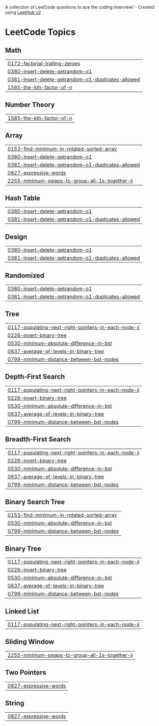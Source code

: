 A collection of LeetCode questions to ace the coding interview! - Created using [LeetHub v2](https://github.com/arunbhardwaj/LeetHub-2.0)
<!---LeetCode Topics Start-->
# LeetCode Topics
## Math
|  |
| ------- |
| [0172-factorial-trailing-zeroes](https://github.com/Ash-codes18/Cpp_DSA/tree/master/0172-factorial-trailing-zeroes) |
| [0380-insert-delete-getrandom-o1](https://github.com/Ash-codes18/Cpp_DSA/tree/master/0380-insert-delete-getrandom-o1) |
| [0381-insert-delete-getrandom-o1-duplicates-allowed](https://github.com/Ash-codes18/Cpp_DSA/tree/master/0381-insert-delete-getrandom-o1-duplicates-allowed) |
| [1585-the-kth-factor-of-n](https://github.com/Ash-codes18/Cpp_DSA/tree/master/1585-the-kth-factor-of-n) |
## Number Theory
|  |
| ------- |
| [1585-the-kth-factor-of-n](https://github.com/Ash-codes18/Cpp_DSA/tree/master/1585-the-kth-factor-of-n) |
## Array
|  |
| ------- |
| [0153-find-minimum-in-rotated-sorted-array](https://github.com/Ash-codes18/Cpp_DSA/tree/master/0153-find-minimum-in-rotated-sorted-array) |
| [0380-insert-delete-getrandom-o1](https://github.com/Ash-codes18/Cpp_DSA/tree/master/0380-insert-delete-getrandom-o1) |
| [0381-insert-delete-getrandom-o1-duplicates-allowed](https://github.com/Ash-codes18/Cpp_DSA/tree/master/0381-insert-delete-getrandom-o1-duplicates-allowed) |
| [0827-expressive-words](https://github.com/Ash-codes18/Cpp_DSA/tree/master/0827-expressive-words) |
| [2255-minimum-swaps-to-group-all-1s-together-ii](https://github.com/Ash-codes18/Cpp_DSA/tree/master/2255-minimum-swaps-to-group-all-1s-together-ii) |
## Hash Table
|  |
| ------- |
| [0380-insert-delete-getrandom-o1](https://github.com/Ash-codes18/Cpp_DSA/tree/master/0380-insert-delete-getrandom-o1) |
| [0381-insert-delete-getrandom-o1-duplicates-allowed](https://github.com/Ash-codes18/Cpp_DSA/tree/master/0381-insert-delete-getrandom-o1-duplicates-allowed) |
## Design
|  |
| ------- |
| [0380-insert-delete-getrandom-o1](https://github.com/Ash-codes18/Cpp_DSA/tree/master/0380-insert-delete-getrandom-o1) |
| [0381-insert-delete-getrandom-o1-duplicates-allowed](https://github.com/Ash-codes18/Cpp_DSA/tree/master/0381-insert-delete-getrandom-o1-duplicates-allowed) |
## Randomized
|  |
| ------- |
| [0380-insert-delete-getrandom-o1](https://github.com/Ash-codes18/Cpp_DSA/tree/master/0380-insert-delete-getrandom-o1) |
| [0381-insert-delete-getrandom-o1-duplicates-allowed](https://github.com/Ash-codes18/Cpp_DSA/tree/master/0381-insert-delete-getrandom-o1-duplicates-allowed) |
## Tree
|  |
| ------- |
| [0117-populating-next-right-pointers-in-each-node-ii](https://github.com/Ash-codes18/Cpp_DSA/tree/master/0117-populating-next-right-pointers-in-each-node-ii) |
| [0226-invert-binary-tree](https://github.com/Ash-codes18/Cpp_DSA/tree/master/0226-invert-binary-tree) |
| [0530-minimum-absolute-difference-in-bst](https://github.com/Ash-codes18/Cpp_DSA/tree/master/0530-minimum-absolute-difference-in-bst) |
| [0637-average-of-levels-in-binary-tree](https://github.com/Ash-codes18/Cpp_DSA/tree/master/0637-average-of-levels-in-binary-tree) |
| [0799-minimum-distance-between-bst-nodes](https://github.com/Ash-codes18/Cpp_DSA/tree/master/0799-minimum-distance-between-bst-nodes) |
## Depth-First Search
|  |
| ------- |
| [0117-populating-next-right-pointers-in-each-node-ii](https://github.com/Ash-codes18/Cpp_DSA/tree/master/0117-populating-next-right-pointers-in-each-node-ii) |
| [0226-invert-binary-tree](https://github.com/Ash-codes18/Cpp_DSA/tree/master/0226-invert-binary-tree) |
| [0530-minimum-absolute-difference-in-bst](https://github.com/Ash-codes18/Cpp_DSA/tree/master/0530-minimum-absolute-difference-in-bst) |
| [0637-average-of-levels-in-binary-tree](https://github.com/Ash-codes18/Cpp_DSA/tree/master/0637-average-of-levels-in-binary-tree) |
| [0799-minimum-distance-between-bst-nodes](https://github.com/Ash-codes18/Cpp_DSA/tree/master/0799-minimum-distance-between-bst-nodes) |
## Breadth-First Search
|  |
| ------- |
| [0117-populating-next-right-pointers-in-each-node-ii](https://github.com/Ash-codes18/Cpp_DSA/tree/master/0117-populating-next-right-pointers-in-each-node-ii) |
| [0226-invert-binary-tree](https://github.com/Ash-codes18/Cpp_DSA/tree/master/0226-invert-binary-tree) |
| [0530-minimum-absolute-difference-in-bst](https://github.com/Ash-codes18/Cpp_DSA/tree/master/0530-minimum-absolute-difference-in-bst) |
| [0637-average-of-levels-in-binary-tree](https://github.com/Ash-codes18/Cpp_DSA/tree/master/0637-average-of-levels-in-binary-tree) |
| [0799-minimum-distance-between-bst-nodes](https://github.com/Ash-codes18/Cpp_DSA/tree/master/0799-minimum-distance-between-bst-nodes) |
## Binary Search Tree
|  |
| ------- |
| [0153-find-minimum-in-rotated-sorted-array](https://github.com/Ash-codes18/Cpp_DSA/tree/master/0153-find-minimum-in-rotated-sorted-array) |
| [0530-minimum-absolute-difference-in-bst](https://github.com/Ash-codes18/Cpp_DSA/tree/master/0530-minimum-absolute-difference-in-bst) |
| [0799-minimum-distance-between-bst-nodes](https://github.com/Ash-codes18/Cpp_DSA/tree/master/0799-minimum-distance-between-bst-nodes) |
## Binary Tree
|  |
| ------- |
| [0117-populating-next-right-pointers-in-each-node-ii](https://github.com/Ash-codes18/Cpp_DSA/tree/master/0117-populating-next-right-pointers-in-each-node-ii) |
| [0226-invert-binary-tree](https://github.com/Ash-codes18/Cpp_DSA/tree/master/0226-invert-binary-tree) |
| [0530-minimum-absolute-difference-in-bst](https://github.com/Ash-codes18/Cpp_DSA/tree/master/0530-minimum-absolute-difference-in-bst) |
| [0637-average-of-levels-in-binary-tree](https://github.com/Ash-codes18/Cpp_DSA/tree/master/0637-average-of-levels-in-binary-tree) |
| [0799-minimum-distance-between-bst-nodes](https://github.com/Ash-codes18/Cpp_DSA/tree/master/0799-minimum-distance-between-bst-nodes) |
## Linked List
|  |
| ------- |
| [0117-populating-next-right-pointers-in-each-node-ii](https://github.com/Ash-codes18/Cpp_DSA/tree/master/0117-populating-next-right-pointers-in-each-node-ii) |
## Sliding Window
|  |
| ------- |
| [2255-minimum-swaps-to-group-all-1s-together-ii](https://github.com/Ash-codes18/Cpp_DSA/tree/master/2255-minimum-swaps-to-group-all-1s-together-ii) |
## Two Pointers
|  |
| ------- |
| [0827-expressive-words](https://github.com/Ash-codes18/Cpp_DSA/tree/master/0827-expressive-words) |
## String
|  |
| ------- |
| [0827-expressive-words](https://github.com/Ash-codes18/Cpp_DSA/tree/master/0827-expressive-words) |
<!---LeetCode Topics End-->